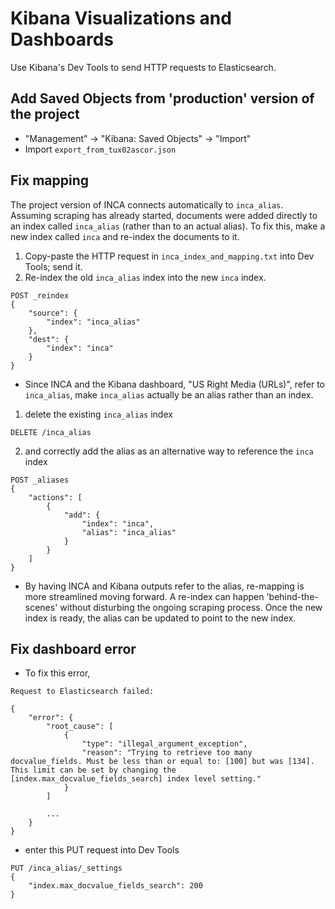 # Kibana Visualizations and Dashboards

Use Kibana's Dev Tools to send HTTP requests to Elasticsearch.

## Add Saved Objects from 'production' version of the project
- "Management" -> "Kibana: Saved Objects" -> "Import"
- Import `export_from_tux02ascor.json`

## Fix mapping

The project version of INCA connects automatically to `inca_alias`. Assuming scraping has already started, documents were added directly to an index called `inca_alias` (rather than to an actual alias).
To fix this, make a new index called `inca` and re-index the documents to it.
1. Copy-paste the HTTP request in `inca_index_and_mapping.txt` into Dev Tools; send it.
2. Re-index the old `inca_alias` index into the new `inca` index.

```
POST _reindex
{
    "source": {
        "index": "inca_alias"
    },
    "dest": {
        "index": "inca"
    }
}
```
- Since INCA and the Kibana dashboard, "US Right Media (URLs)", refer to `inca_alias`, make `inca_alias` actually be an alias rather than an index.
1. delete the existing `inca_alias` index
```
DELETE /inca_alias
```
2.  and correctly add the alias as an alternative way to reference the `inca` index
```
POST _aliases
{
    "actions": [
        {
            "add": {
                "index": "inca",
                "alias": "inca_alias"
            }
        }
    ]
}
```

- By having INCA and Kibana outputs refer to the alias, re-mapping is more streamlined moving forward. A re-index can happen 'behind-the-scenes' without disturbing the ongoing scraping process. Once the new index is ready, the alias can be updated to point to the new index.

## Fix dashboard error
- To fix this error,
```
Request to Elasticsearch failed:

{
    "error": {
        "root_cause": [
            {
                "type": "illegal_argument_exception",
                "reason": "Trying to retrieve too many docvalue_fields. Must be less than or equal to: [100] but was [134]. This limit can be set by changing the [index.max_docvalue_fields_search] index level setting."
            }
        ]

        ...
    }
}

```

- enter this PUT request into Dev Tools
```
PUT /inca_alias/_settings
{
    "index.max_docvalue_fields_search": 200
}
```